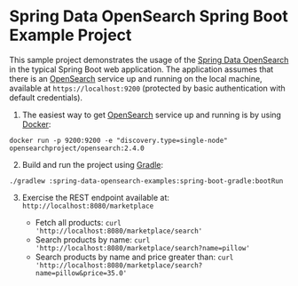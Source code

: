 Spring Data OpenSearch Spring Boot Example Project
=== 

This sample project demonstrates the usage of the [Spring Data OpenSearch](https://github.com/opensearch-project/spring-data-opensearch/) in the typical Spring Boot web application. The application assumes that there is an [OpenSearch](https://opensearch.org) service up and running on the local machine, available at `https://localhost:9200` (protected by basic authentication with default credentials).

1. The easiest way to get [OpenSearch](https://opensearch.org) service up and running is by using [Docker](https://www.docker.com/):

```shell
docker run -p 9200:9200 -e "discovery.type=single-node" opensearchproject/opensearch:2.4.0
```

2. Build and run the project using [Gradle](https://gradle.org/):

```shell
./gradlew :spring-data-opensearch-examples:spring-boot-gradle:bootRun
```

3. Exercise the REST endpoint available at: `http://localhost:8080/marketplace`

   - Fetch all products: `curl 'http://localhost:8080/marketplace/search'`
   - Search products by name: `curl 'http://localhost:8080/marketplace/search?name=pillow'`
   - Search products by name and price greater than: `curl 'http://localhost:8080/marketplace/search?name=pillow&price=35.0'`